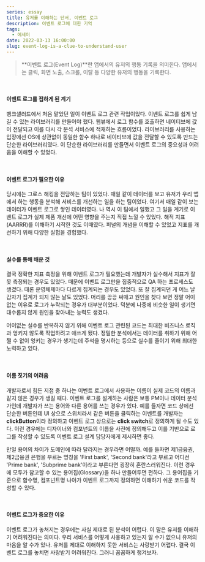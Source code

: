```yaml
---
series: essay
title: 유저를 이해하는 단서, 이벤트 로그
description: 이벤트 로그에 대한 기억
tags:
  - 에세이
date: 2022-03-13 16:00:00
slug: event-log-is-a-clue-to-understand-user
---
```


> **이벤트 로그(Event Log)**란 앱에서의 유저의 행동 기록을 의미한다. 앱에서는 클릭, 화면 노출, 스크롤, 이탈 등 다양한 유저의 행동을 기록한다.

<br/>

#### 이벤트 로그를 접하게 된 계기

뱅크샐러드에서 처음 맡았던 일이 이벤트 로그 관련 작업이었다. 이벤트 로그를 쉽게 남길 수 있는 라이브러리를 만들어야 했다. 웹뷰에서 로그 함수를 호출하면 네이티브에 값이 전달되고 이를 다시 각 분석 서비스에 적재하는 흐름이었다. 라이브러리를 사용하는 입장에선 OS에 상관없이 동일한 함수 하나로 네이티브에 값을 전달할 수 있도록 만드는 단순한 라이브러리였다. 이 단순한 라이브러리를 만들면서 이벤트 로그의 중요성과 어려움을 이해할 수 있었다.

<br/>

#### 이벤트 로그가 필요한 이유

당시에는 그로스 해킹을 전담하는 팀이 있었다. 매일 같이 데이터를 보고 유저가 우리 앱에서 하는 행동을 분석해 서비스를 개선하는 일을 하는 팀이었다. 여기서 매일 같이 보는 데이터가 이벤트 로그로 쌓인 데이터였다. 나 역시 이 팀에서 일했고 그 일을 계기로 이벤트 로그가 실제 제품 개선에 어떤 영향을 주는지 직접 느낄 수 있었다. 해적 지표(AARRR)를 이해하기 시작한 것도 이때였다. 퍼널의 개념을 이해할 수 있었고 지표를 개선하기 위해 다양한 실험을 경험했다.

<br/>

#### 실수를 통해 배운 것

결국 정확한 지표 측정을 위해 이벤트 로그가 필요했는데 개발자가 실수해서 지표가 잘못 측정되는 경우도 있었다. 때문에 이벤트 로그만을 집중적으로 QA 하는 프로세스도 생겼다. 때론 운영체제마다 다르게 집계되는 경우도 있었다. 또 잘 집계되던 게 어느 날 갑자기 집계가 되지 않는 날도 있었다. 머리를 끙끙 싸매고 원인을 찾다 보면 정말 어이없는 이유로 로그가 누락되는 경우가 대부분이었다. 덕분에 나중에 비슷한 일이 생기면 대수롭지 않게 원인을 찾아내는 능력도 생겼다.

어이없는 실수를 반복하지 않기 위해 이벤트 로그 관련된 코드는 최대한 비즈니스 로직과 엉키지 않도록 작업하려고 애쓰게 됐다. 정밀한 분석에서는 데이터를 취하기 위해 어쩔 수 없이 엉키는 경우가 생기는데 주석을 명시하는 등으로 실수를 줄이기 위해 최대한 노력하고 있다.

<br/>

#### 이름 짓기의 어려움

개발자로서 힘든 지점 중 하나는 이벤트 로그에서 사용하는 이름이 실제 코드의 이름과 같지 않은 경우가 생길 때다. 이벤트 로그를 설계하는 사람은 보통 PM이나 데이터 분석가인데 개발자가 쓰는 용어와 다른 용어를 쓰는 경우가 있다. 예를 들자면 코드 상에선 단순한 버튼인데 UI 상으로 스위치라서 같은 버튼을 클릭하는 이벤트를 개발자는 **clickButton**이라 정의하고 이벤트 로그 상으로는 **click switch**로 정의하게 될 수도 있다. 이런 경우에는 디자이너와 컴포넌트의 이름을 사전에 정의해두고 이를 기반으로 로그를 작성할 수 있도록 이벤트 로그 설계 담당자에게 제시하면 좋다.

만일 용어의 차이가 도메인에 따라 달라지는 경우라면 어떨까. 예를 들자면 제1금융권, 제2금융권 은행을 부르는 명칭을 'First bank', 'Second bank'라고 부르고 어디선 'Prime bank', 'Subprime bank'이라고 부른다면 굉장히 혼란스러워진다. 이런 경우에 모두가 참고할 수 있는 용어집(Glossary)을 하나 만들어두면 편하다. 그 용어집을 기준으로 함수명, 컴포넌트명 나아가 이벤트 로그까지 정의하면 이해하기 쉬운 코드를 작성할 수 있다.

<br/>

#### 이벤트 로그가 중요한 이유

이벤트 로그가 놓쳐지는 경우에는 사실 제대로 된 분석이 어렵다. 이 말은 유저를 이해하기 어려워진다는 의미다. 우리 서비스를 어떻게 사용하고 있는지 알 수가 없으니 유저의 마음을 알 수가 있나. 유저를 제대로 이해하지 못한 서비스는 사랑받기 어렵다. 결국 이벤트 로그를 놓치면 사랑받기 어려워진다. 그러니 꼼꼼하게 챙겨보자.
